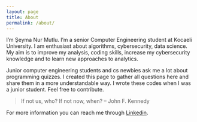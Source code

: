 ```yaml
---
layout: page
title: About
permalink: /about/
---
```


I’m Şeyma Nur Mutlu. I’m a senior Computer Engineering student at Kocaeli University. I am enthusiast about algorithms, cybersecurity, data science. My aim is to improve my analysis, coding skills, increase my cybersecurity knowledge and to learn new approaches to analytics.

Junior computer engineering students and cs newbies ask me a lot about programming quizzes. I created this page to gather all questions here and share them in a more understandable way. I wrote these codes when I was a junior student. Feel free to contribute.

> If not us, who? If not now, when?
>  – John F. Kennedy

For more information you can reach me through [Linkedin](https://www.linkedin.com/in/seyma-nur-mutlu/).
